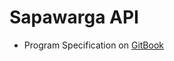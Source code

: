 # Sapawarga API

- Program Specification on [GitBook](https://jabardigitalservice.gitbook.io/sapawarga)
